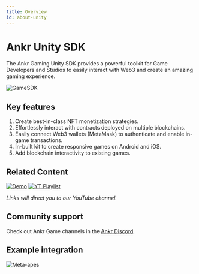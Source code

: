 ```yaml
---
title: Overview
id: about-unity
---
```

 
# Ankr Unity SDK

The Ankr Gaming Unity SDK provides a powerful toolkit for Game Developers and Studios to easily interact with Web3 and create an amazing gaming experience. 

![GameSDK](@site/static/img/ankr-game.png)

## Key features

1. Create best-in-class NFT monetization strategies.
2. Effortlessly interact with contracts deployed on multiple blockchains.
2. Easily connect Web3 wallets (MetaMask) to authenticate and enable in-game transactions.
3. In-built kit to create responsive games on Android and iOS. 
4. Add blockchain interactivity to existing games. 

## Related Content
[![Demo](https://i.imgur.com/9MxFGEEm.png)](https://youtu.be/BgfeTEsDp-g)
[![YT Playlist](https://i.imgur.com/dcnQO6Mm.png)](https://www.youtube.com/playlist?list=PLFOf2ihR2i6kGKtBM9vdQJfB5WsrRPWrp)

_Links will direct you to our YouTube channel._
## Community support

Check out Ankr Game channels in the [Ankr Discord](https://discord.gg/uYaNu23Ww7).

## Example integration

![Meta-apes](@site/static/img/metaapes.png)